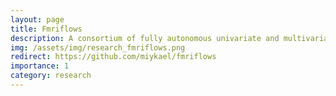 ```yaml
---
layout: page
title: Fmriflows
description: A consortium of fully autonomous univariate and multivariate fMRI processing pipelines, developed by me (2018).
img: /assets/img/research_fmriflows.png
redirect: https://github.com/miykael/fmriflows
importance: 1
category: research
---
```

